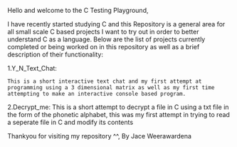 Hello and welcome to the C Testing Playground,

I have recently started studying C and this Repository is a general area for all small scale C based projects 
I want to try out in order to better understand C as a language. 
Below are the list of projects currently completed or being worked on in this repository as well as a
brief description of their functionality:

1.Y_N_Text_Chat:

    This is a short interactive text chat and my first attempt at programming using a 3 dimensional matrix as well as my first time
    attempting to make an interactive console based program.


2.Decrypt_me:
    This is a short attempt to decrypt a file in C using a txt file in the form of the phonetic alphabet, this was my first attempt
    in trying to read a seperate file in C and modify its contents

Thankyou for visiting my repository ^^,
By Jace Weerawardena